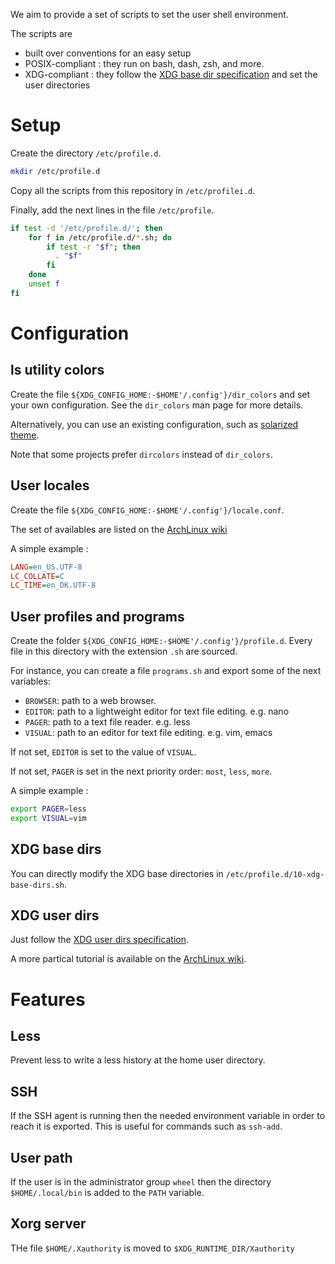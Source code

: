 
We aim to provide a set of scripts to set the user shell environment.

The scripts are

- built over conventions for an easy setup
- POSIX-compliant : they run on bash, dash, zsh, and more.
- XDG-compliant : they follow the [XDG base dir specification][basedir] and set
  the user directories

# Setup

Create the directory `/etc/profile.d`.

```sh
mkdir /etc/profile.d
```

Copy all the scripts from this repository in `/etc/profilei.d`.

Finally, add the next lines in the file `/etc/profile`.

```sh
if test -d '/etc/profile.d/'; then
    for f in /etc/profile.d/*.sh; do
        if test -r "$f"; then
          . "$f"
        fi
    done
    unset f
fi
```

# Configuration

## ls utility colors

Create the file `${XDG_CONFIG_HOME:-$HOME'/.config'}/dir_colors` and set
your own configuration. See the `dir_colors` man page for more details.

Alternatively, you can use an existing configuration, such as
 [solarized theme][dircolors-solarized].

Note that some projects prefer `dircolors` instead of `dir_colors`.

## User locales

Create the file `${XDG_CONFIG_HOME:-$HOME'/.config'}/locale.conf`.

The set of availables are listed on the [ArchLinux wiki][localevars]

A simple example :

```ini
LANG=en_US.UTF-8
LC_COLLATE=C
LC_TIME=en_DK.UTF-8
```

## User profiles and programs

Create the folder `${XDG_CONFIG_HOME:-$HOME'/.config'}/profile.d`.
Every file in this directory with the extension `.sh` are sourced.

For instance, you can create a file `programs.sh` and export some of the next
variables:

- `BROWSER`: path to a web browser.
- `EDITOR`: path to a lightweight editor for text file editing. e.g. nano
- `PAGER`: path to a text file reader. e.g. less
- `VISUAL`: path to an editor for text file editing. e.g. vim, emacs

If not set, `EDITOR` is set to the value of `VISUAL`.

If not set, `PAGER` is set in the next priority order: `most`, `less`, `more`.

A simple example :

```sh
export PAGER=less
export VISUAL=vim
```

## XDG base dirs

You can directly modify the XDG base directories in
 `/etc/profile.d/10-xdg-base-dirs.sh`.

## XDG user dirs

Just follow the [XDG user dirs specification][userdirs].

A more partical tutorial is available on the [ArchLinux wiki][userdirs-arch].

# Features

## Less

Prevent less to write a less history at the home user directory.

## SSH

If the SSH agent is running then the needed environment variable in order to
 reach it is exported. This is useful for commands such as `ssh-add`.

## User path

If the user is in the administrator group `wheel` then the directory
 `$HOME/.local/bin` is added to the `PATH` variable.

## Xorg server

THe file `$HOME/.Xauthority` is moved to `$XDG_RUNTIME_DIR/Xauthority`


[basedir]:
    https://specifications.freedesktop.org/basedir-spec/basedir-spec-latest.html
    "XDG base dir specification"
[dircolors-solarized]:
    https://github.com/seebi/dircolors-solarized
    "dircolors solarized theme"
[localevars]:
    https://wiki.archlinux.org/index.php/locale#Variables
    "Arch wiki - Locale variables"
[userdirs]:
    https://freedesktop.org/wiki/Software/xdg-user-dirs/
    "XDG user dirs specification" 
[userdirs-arch]:
    https://wiki.archlinux.org/index.php/XDG_user_directories
    "Arch wiki - XDG user directories"

